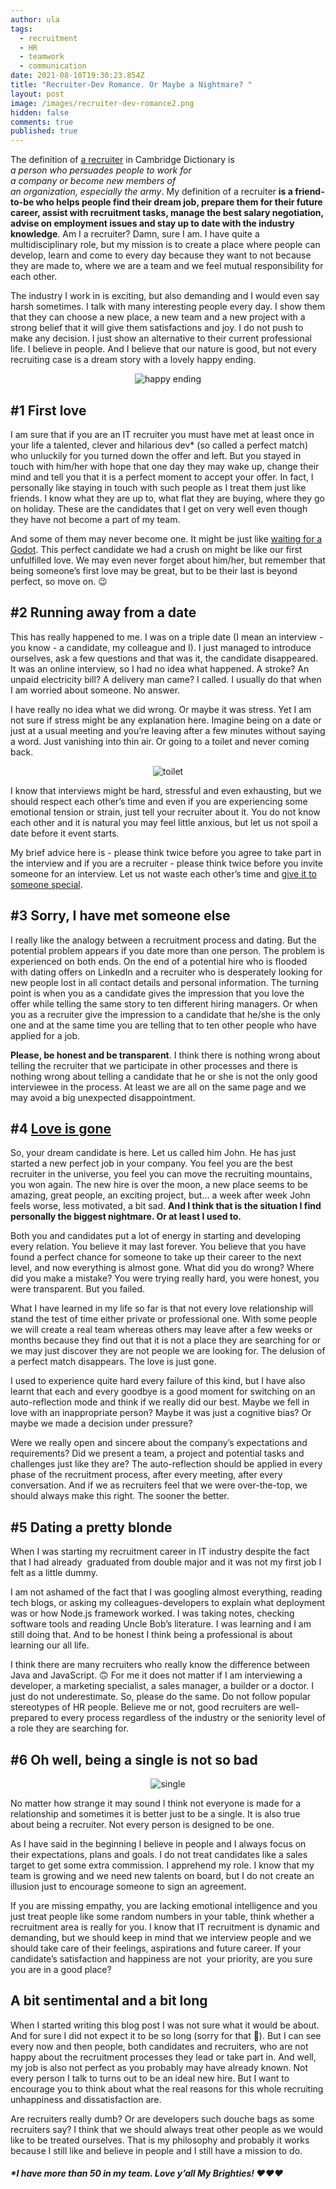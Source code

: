```yaml
---
author: ula
tags:
  - recruitment
  - HR
  - teamwork
  - communication
date: 2021-08-10T19:30:23.854Z
title: "Recruiter-Dev Romance. Or Maybe a Nightmare? "
layout: post
image: /images/recruiter-dev-romance2.png
hidden: false
comments: true
published: true
---
```

The definition of [a recruiter](https://dictionary.cambridge.org/dictionary/english/persuade) in Cambridge Dictionary is *a person who persuades people to work for a company or become new members of an organization, especially the army*. My definition of a recruiter **is a friend-to-be who helps people find their dream job, prepare them for their future career, assist with  recruitment tasks, manage the best salary negotiation, advise on employment issues and stay up to date with the industry knowledge**. Am I a recruiter? Damn, sure I am. I have quite a multidisciplinary role, but my mission is to create a place where people can develop, learn and come to every day because they want to not because they are made to, where we are a team and we feel mutual responsibility for each other. 

The industry I work in is exciting, but also demanding and I would even say harsh sometimes. I talk with many interesting people every day. I show them that they can choose a new place, a new team and a new project with a strong belief that it will give them satisfactions and joy. I do not push to make any decision. I just show an alternative to their current professional life. I believe in people. And I believe that our nature is good, but not every recruiting case is a dream story with a lovely happy ending.

<div style="text-align:center" markdown="1">
<img src="/images/happy ending gif.gif" alt="happy ending")
</div>
<div style="text-align:left">

## #1 First love

I am sure that if you are an IT recruiter you must have met at least once in your life a talented, clever and hilarious dev* (so called a perfect match) who unluckily for you turned down the offer and left. But you stayed in touch with him/her with hope that one day they may wake up, change their mind and tell you that it is a perfect moment to accept your offer. In fact, I personally like staying in touch with such people as I treat them just like friends. I know what they are up to, what flat they are buying, where they go on holiday. These are the candidates that I get on very well even though they have not become a part of my team.

And some of them may never become one. It might be just like [waiting for a Godot](https://en.wikipedia.org/wiki/Waiting_for_Godot). [](https://en.wikipedia.org/wiki/Waiting_for_Godot) This perfect candidate we had a crush on might be like our first unfulfilled love. We may even never forget about him/her, but remember that being someone’s first love may be great, but to be their last is beyond perfect, so move on. 😉

## #2 Running away from a date

This has really happened to me. I was on a triple date (I mean an interview - you know - a candidate, my colleague and I). I just managed to introduce ourselves, ask a few questions and that was it, the candidate disappeared. It was an online interview, so I had no idea what happened. A stroke? An unpaid electricity bill? A delivery man came? I called. I usually do that when I am worried about someone. No answer. 

I have really no idea what we did wrong. Or maybe it was stress. Yet I am not sure if stress might be any explanation here. Imagine being on a date or just at a usual meeting and you’re leaving after a few minutes without saying a word. Just vanishing into thin air. Or going to a toilet and never coming back. 

<div style="text-align:center" markdown="1">
<img src="/images/toilet.gif" alt="toilet")
</div>
<div style="text-align:left">

I know that interviews might be hard, stressful and even exhausting, but we should respect each other’s time and even if you are experiencing some emotional tension or strain, just tell your recruiter about it. You do not know each other and it is natural you may feel little anxious, but let us not spoil a date before it event starts.

My brief advice here is - please think twice before you agree to take part in the interview and if you are a recruiter - please think twice before you invite someone for an interview. Let us not waste each other’s time and [give it to someone special](https://www.youtube.com/watch?v=E8gmARGvPlI). 

## #3 Sorry, I have met someone else

I really like the analogy between a recruitment process and dating. But the potential problem appears if you date more than one person. The problem is experienced on both ends. On the end of a potential hire who is flooded with dating offers on LinkedIn and a recruiter who is desperately looking for new people lost in all contact details and personal information. The turning point is when you as a candidate gives the impression that you love the offer while telling the same story to ten different hiring managers. Or when you as a recruiter give the impression to a candidate that he/she is the only one and at the same time you are telling that to ten other people who have applied for a job.

**Please, be honest and be transparent**. I think there is nothing wrong about telling the recruiter that we participate in other processes and there is nothing wrong about telling a candidate that he or she is not the only good interviewee in the process. At least we are all on the same page and we may avoid a big unexpected disappointment.

## #4 [Love is gone](https://www.youtube.com/watch?v=YjFmUFNSZpE)

So, your dream candidate is here. Let us called him John. He has just started a new perfect job in your company. You feel you are the best recruiter in the universe, you feel you can move the recruiting mountains, you won again. The new hire is over the moon, a new place seems to be amazing, great people, an exciting project, but… a week after week John feels worse, less motivated, a bit sad. **And I think that is the situation I find  personally the biggest nightmare. Or at least I used to.** 

Both you and candidates put a lot of energy in starting and developing every relation. You believe it may last forever. You believe that you have found a perfect chance for someone to take up their career to the next level, and now everything is almost gone. What did you do wrong? Where did you make a mistake? You were trying really hard, you were honest, you were transparent. But you failed. 

What I have learned in my life so far is that not every love relationship will stand the test of time either private or professional one. With some people we will create a real team whereas others may leave after a few weeks or months because they find out that it is not a place they are searching for or we may just discover they are not people we are looking for. The delusion of a perfect match disappears. The love is just gone. 

I used to experience quite hard every failure of this kind, but I have also learnt that each and every goodbye is a good moment for switching on an auto-reflection mode and think if we really did our best. Maybe we fell in love with an inappropriate person? Maybe it was just a cognitive bias? Or maybe we made a decision under pressure? 

Were we really open and sincere about the company’s expectations and requirements? Did we present a team, a project and potential tasks and challenges just like they are? The auto-reflection should be applied in every phase of the recruitment process, after every meeting, after every conversation. And if we as recruiters feel that we were over-the-top, we should always make this right. The sooner the better. 

## #5 Dating a pretty blonde

When I was starting my recruitment career in IT industry despite the fact that I had already  graduated from double major and it was not my first job I felt as a little dummy. 

I am not ashamed of the fact that I was googling almost everything, reading tech blogs, or asking my colleagues-developers to explain what deployment was or how Node.js framework worked. I was taking notes, checking software tools and reading Uncle Bob’s literature. I was learning and I am still doing that. And to be honest I think being a professional is about learning our all life.

I think there are many recruiters who really know the difference between Java and JavaScript. 🙃 For me it does not matter if I am interviewing a developer, a marketing specialist, a sales manager, a builder or a doctor. I just do not underestimate. So, please do the same. Do not follow popular stereotypes of HR people. Believe me or not, good recruiters are well-prepared to every process regardless of the industry or the seniority level of a role they are searching for.

## #6 Oh well, being a single is not so bad

<div style="text-align:center" markdown="1">
<img src="/images/being single.gif" alt="single")
</div>
<div style="text-align:left">

No matter how strange it may sound I think not everyone is made for a relationship and sometimes it is better just to be a single. It is also true about being a recruiter. Not every person is designed to be one. 

As I have said in the beginning I believe in people and I always focus on their expectations, plans and goals. I do not treat candidates like a sales target to get some extra commission. I apprehend my role. I know that my team is growing and we need new talents on board, but I do not create an illusion just to encourage someone to sign an agreement. 

If you are missing empathy, you are lacking emotional intelligence and you just treat people like some random numbers in your table, think whether a recruitment area is really for you. I know that IT recruitment is dynamic and demanding, but we should keep in mind that we interview people and we should take care of their feelings, aspirations and future career. If your candidate’s satisfaction and happiness are not  your priority, are you sure you are in a good place?

## A bit sentimental and a bit long

When I started writing this blog post I was not sure what it would be about. And for sure I did not expect it to be so long (sorry for that 🥲). But I can see every now and then people, both candidates and recruiters, who are not happy about the recruitment processes they lead or take part in. And well, my job is also not perfect as you probably may have already known. Not every person I talk to turns out to be an ideal new hire. But I want to encourage you to think about what the real reasons for this whole recruiting unhappiness and dissatisfaction are. 

Are recruiters really dumb? Or are developers such douche bags as some recruiters say? I think that we should always treat other people as we would like to be treated ourselves. That is my philosophy and probably it works because I still like and believe in people and I still have a mission to do. 



###### **\*I have more than 50 in my team. Love y’all My Brighties! ❤️❤️❤️**
